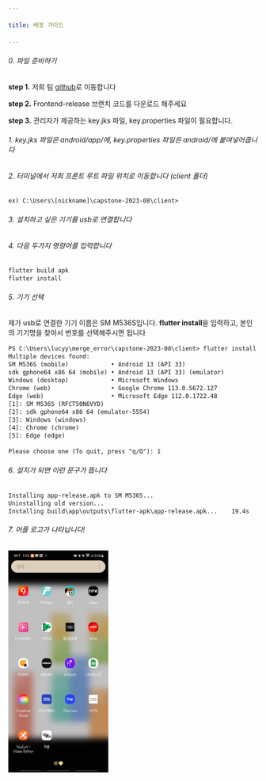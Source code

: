 ```yaml
---

title: 배포 가이드

---
```

###### 0. 파일 준비하기
**step 1.** 저희 팀 [github](https://github.com/kookmin-sw/capstone-2023-08)로 이동합니다
<br>

**step 2.** Frontend-release 브랜치 코드를 다운로드 해주세요
<br>

**step 3.** 관리자가 제공하는 key.jks 파일, key.properties 파일이 필요합니다.
<br>

###### 1. key.jks 파일은 android/app/에, key.properties 파일은 android/에 붙여넣어줍니다
###### 2. 터미널에서 저희 프론트 루트 파일 위치로 이동합니다 (client 폴더)
```
ex) C:\Users\[nickname]\capstone-2023-08\client>
```

###### 3. 설치하고 싶은 기기를 usb로 연결합니다
###### 4. 다음 두가지 명령어를 입력합니다
```
flutter build apk
flutter install
```
###### 5. 기기 선택

제가 usb로 연결한 기기 이름은 SM M536S입니다. **flutter install**을 입력하고, 본인의 기기명을 찾아서 번호를 선택해주시면 됩니다
```
PS C:\Users\lucyy\merge_error\capstone-2023-08\client> flutter install
Multiple devices found:
SM M536S (mobile)            • Android 13 (API 33)
sdk gphone64 x86 64 (mobile) • Android 13 (API 33) (emulator)
Windows (desktop)            • Microsoft Windows
Chrome (web)                 • Google Chrome 113.0.5672.127
Edge (web)                   • Microsoft Edge 112.0.1722.48
[1]: SM M536S (RFCT50N6VYD)
[2]: sdk gphone64 x86 64 (emulator-5554)
[3]: Windows (windows)
[4]: Chrome (chrome)
[5]: Edge (edge)

Please choose one (To quit, press "q/Q"): 1
```
###### 6. 설치가 되면 이런 문구가 뜹니다
```
Installing app-release.apk to SM M536S...
Uninstalling old version...
Installing build\app\outputs\flutter-apk\app-release.apk...    19.4s
```
###### 7. 어플 로고가 나타납니다!

<div><img src="../assets/img/1-release.jpg" width="40%"></div>
<br>